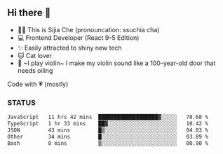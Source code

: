 ## Hi there 👋

- 🙋‍♀️ This is Sijia Che (pronouncation: ssuchia cha)
- 💻 Frontend Developer (React 9-5 Edition)
- ✨ Easily attracted to shiny new tech
- 🐱 Cat lover
- 🌟 ~I play violin~ I make my violin sound like a 100-year-old door that needs oiling

Code with 💗 (mostly)

### STATUS
<!--START_SECTION:waka-->

```txt
JavaScript   11 hrs 42 mins  ███████████████████▓░░░░░   78.68 %
TypeScript   1 hr 33 mins    ██▓░░░░░░░░░░░░░░░░░░░░░░   10.42 %
JSON         43 mins         █▒░░░░░░░░░░░░░░░░░░░░░░░   04.83 %
Other        34 mins         █░░░░░░░░░░░░░░░░░░░░░░░░   03.89 %
Bash         8 mins          ▒░░░░░░░░░░░░░░░░░░░░░░░░   00.90 %
```

<!--END_SECTION:waka-->
